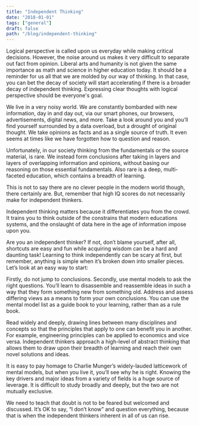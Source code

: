 ```yaml
---
title: "Independent Thinking"
date: "2018-01-01"
tags: ["general"]
draft: false
path: "/blog/independent-thinking"
---
```


Logical perspective is called upon us everyday while making critical decisions. However, the noise around us makes it very difficult to separate out fact from opinion. Liberal arts and humanity is not given the same importance as math and science in higher education today. It should be a reminder for us all that we are molded by our way of thinking. In that case, you can bet the decay of society will start accelerating if there is a broader decay of independent thinking. Expressing clear thoughts with logical perspective should be everyone's goal.

We live in a very noisy world. We are constantly bombarded with new information, day in and day out, via our smart phones, our browsers, advertisements, digital news, and more. Take a look around you and you’ll find yourself surrounded by a data overload, but a drought of original thought. We take opinions as facts and as a single source of truth. It even seems at times like we have forgotten how to question and reason.

Unfortunately, in our society thinking from the fundamentals or the source material, is rare. We instead form conclusions after taking in layers and layers of overlapping information and opinions, without basing our reasoning on those essential fundamentals. Also rare is a deep, multi-faceted education, which contains a breadth of learning.

This is not to say there are no clever people in the modern world though, there certainly are. But, remember that high IQ scores do not necessarily make for independent thinkers.

Independent thinking matters because it differentiates you from the crowd. It trains you to think outside of the constrains that modern educations systems, and the onslaught of data here in the age of information impose upon you.

Are you an independent thinker? If not, don’t blame yourself, after all, shortcuts are easy and fun while acquiring wisdom can be a hard and daunting task! Learning to think independently can be scary at first, but remember, anything is simple when it’s broken down into smaller pieces. Let’s look at an easy way to start:

Firstly, do not jump to conclusions. Secondly, use mental models to ask the right questions. You’ll learn to disassemble and reassemble ideas in such a way that they form something new from something old. Address and assess differing views as a means to form your own conclusions. You can use the mental model list as a guide book to your learning, rather than as a rule book.

Read widely and deeply, drawing lines between many disciplines and concepts so that the principles that apply to one can benefit you in another. For example, engineering principles can be applied to economics and vice versa. Independent thinkers approach a high-level of abstract thinking that allows them to draw upon their breadth of learning and reach their own novel solutions and ideas.

It is easy to pay homage to Charlie Munger’s widely-lauded latticework of mental models, but when you live it, you’ll see why he is right. Knowing the key drivers and major ideas from a variety of fields is a huge source of leverage. It is difficult to study broadly and deeply, but the two are not mutually exclusive.

We need to teach that doubt is not to be feared but welcomed and discussed. It’s OK to say, “I don’t know” and question everything, because that is when the independent thinkers inherent in all of us can rise.